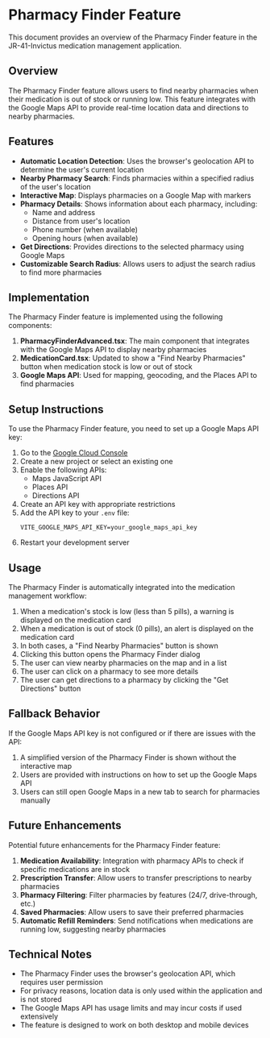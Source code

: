 # Pharmacy Finder Feature

This document provides an overview of the Pharmacy Finder feature in the JR-41-Invictus medication management application.

## Overview

The Pharmacy Finder feature allows users to find nearby pharmacies when their medication is out of stock or running low. This feature integrates with the Google Maps API to provide real-time location data and directions to nearby pharmacies.

## Features

- **Automatic Location Detection**: Uses the browser's geolocation API to determine the user's current location
- **Nearby Pharmacy Search**: Finds pharmacies within a specified radius of the user's location
- **Interactive Map**: Displays pharmacies on a Google Map with markers
- **Pharmacy Details**: Shows information about each pharmacy, including:
  - Name and address
  - Distance from user's location
  - Phone number (when available)
  - Opening hours (when available)
- **Get Directions**: Provides directions to the selected pharmacy using Google Maps
- **Customizable Search Radius**: Allows users to adjust the search radius to find more pharmacies

## Implementation

The Pharmacy Finder feature is implemented using the following components:

1. **PharmacyFinderAdvanced.tsx**: The main component that integrates with the Google Maps API to display nearby pharmacies
2. **MedicationCard.tsx**: Updated to show a "Find Nearby Pharmacies" button when medication stock is low or out of stock
3. **Google Maps API**: Used for mapping, geocoding, and the Places API to find pharmacies

## Setup Instructions

To use the Pharmacy Finder feature, you need to set up a Google Maps API key:

1. Go to the [Google Cloud Console](https://console.cloud.google.com/google/maps-apis)
2. Create a new project or select an existing one
3. Enable the following APIs:
   - Maps JavaScript API
   - Places API
   - Directions API
4. Create an API key with appropriate restrictions
5. Add the API key to your `.env` file:
   ```
   VITE_GOOGLE_MAPS_API_KEY=your_google_maps_api_key
   ```
6. Restart your development server

## Usage

The Pharmacy Finder is automatically integrated into the medication management workflow:

1. When a medication's stock is low (less than 5 pills), a warning is displayed on the medication card
2. When a medication is out of stock (0 pills), an alert is displayed on the medication card
3. In both cases, a "Find Nearby Pharmacies" button is shown
4. Clicking this button opens the Pharmacy Finder dialog
5. The user can view nearby pharmacies on the map and in a list
6. The user can click on a pharmacy to see more details
7. The user can get directions to a pharmacy by clicking the "Get Directions" button

## Fallback Behavior

If the Google Maps API key is not configured or if there are issues with the API:

1. A simplified version of the Pharmacy Finder is shown without the interactive map
2. Users are provided with instructions on how to set up the Google Maps API
3. Users can still open Google Maps in a new tab to search for pharmacies manually

## Future Enhancements

Potential future enhancements for the Pharmacy Finder feature:

1. **Medication Availability**: Integration with pharmacy APIs to check if specific medications are in stock
2. **Prescription Transfer**: Allow users to transfer prescriptions to nearby pharmacies
3. **Pharmacy Filtering**: Filter pharmacies by features (24/7, drive-through, etc.)
4. **Saved Pharmacies**: Allow users to save their preferred pharmacies
5. **Automatic Refill Reminders**: Send notifications when medications are running low, suggesting nearby pharmacies

## Technical Notes

- The Pharmacy Finder uses the browser's geolocation API, which requires user permission
- For privacy reasons, location data is only used within the application and is not stored
- The Google Maps API has usage limits and may incur costs if used extensively
- The feature is designed to work on both desktop and mobile devices 